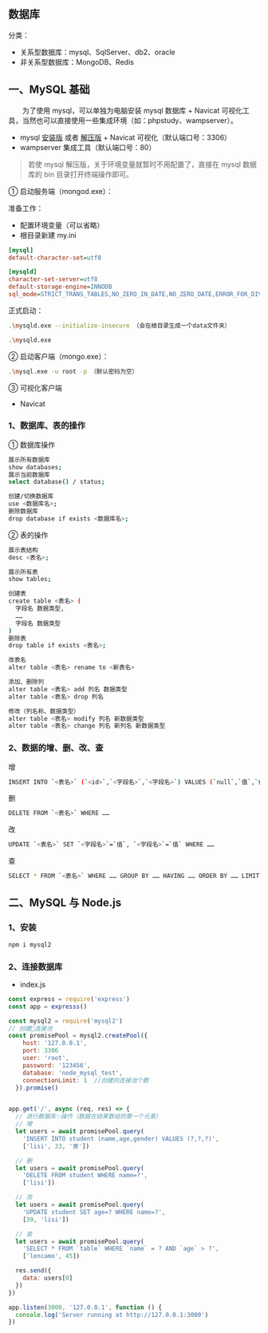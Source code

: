 ## 数据库

分类：

- 关系型数据库：mysql、SqlServer、db2、oracle
- 非关系型数据库：MongoDB、Redis

## 一、MySQL 基础

&emsp;&emsp;为了使用 mysql，可以单独为电脑安装 mysql 数据库 + Navicat 可视化工具，当然也可以直接使用一些集成环境（如：phpstudy、wampserver）。

- mysql [安装版](https://dev.mysql.com/downloads/installer/) 或者 [解压版](https://downloads.mysql.com/archives/community/) + Navicat 可视化（默认端口号：3306）
- wampserver 集成工具（默认端口号：80）

> 若使 mysql 解压版，关于环境变量就暂时不用配置了，直接在 mysql 数据库的 bin 目录打开终端操作即可。

① 启动服务端（mongod.exe）：

准备工作：

- 配置环境变量（可以省略）
- 根目录新建 my.ini

```ini
[mysql]
default-character-set=utf8

[mysqld]
character-set-server=utf8
default-storage-engine=INNODB
sql_mode=STRICT_TRANS_TABLES,NO_ZERO_IN_DATE,NO_ZERO_DATE,ERROR_FOR_DIVISION_BY_ZERO,NO_AUTO_CREATE_USER,NO_ENGINE_SUBSTITUTION
```

正式启动：

```sh
.\mysqld.exe --initialize-insecure （会在根目录生成一个data文件夹）

.\mysqld.exe
```

② 启动客户端（mongo.exe）：

```sh
.\mysql.exe -u root -p （默认密码为空）
```

③ 可视化客户端

- Navicat

### 1、数据库、表的操作

① 数据库操作

```sh
展示所有数据库
show databases;
展示当前数据库
select database() / status;

创建/切换数据库
use <数据库名>;
删除数据库
drop database if exists <数据库名>;
```

② 表的操作

```sh
展示表结构
desc <表名>;
```

```sh
展示所有表
show tables;

创建表
create table <表名> (
  字段名 数据类型,
  ……
  字段名 数据类型
)
删除表
drop table if exists <表名>;
```

```sh
改表名
alter table <表名> rename to <新表名>

添加、删除列
alter table <表名> add 列名 数据类型
alter table <表名> drop 列名

修改（列名称、数据类型）
alter table <表名> modify 列名 新数据类型
alter table <表名> change 列名 新列名 新数据类型
```

### 2、数据的增、删、改、查

增

```sh
INSERT INTO `<表名>` (`<id>`,`<字段名>`,`<字段名>`) VALUES (`null`,`值`,`值`)
```

删

```sh
DELETE FROM `<表名>` WHERE ……
```

改

```sh
UPDATE `<表名>` SET `<字段名>`=`值`, `<字段名>`=`值` WHERE ……
```

查

```sh
SELECT * FROM `<表名>` WHERE …… GROUP BY …… HAVING …… ORDER BY …… LIMIT …… OFFSET
```

## 二、MySQL 与 Node.js

### 1、安装

```sh
npm i mysql2
```

### 2、连接数据库

- index.js

```js
const express = require('express')
const app = expresss()

const mysql2 = require('mysql2')
// 创建🚩连接池
const promisePool = mysql2.createPool({
    host: '127.0.0.1',
    port: 3306
    user: 'root',
    password: '123456',
    database: 'node_mysql_test',
    connectionLimit: 1  //创建的连接池个数
  }).promise()


app.get('/', async (req, res) => {
  // 进行数据库✨操作（数据在结果数组的第一个元素）
  // 增
  let users = await promisePool.query(
    'INSERT INTO student (name,age,gender) VALUES (?,?,?)',
    ['lisi', 33, '男'])

  // 删
  let users = await promisePool.query(
    'DELETE FROM student WHERE name=?',
    ['lisi'])

  // 改
  let users = await promisePool.query(
    'UPDATE student SET age=? WHERE name=?',
    [39, 'lisi'])

  // 查
  let users = await promisePool.query(
    'SELECT * FROM `table` WHERE `name` = ? AND `age` > ?',
    ['lencamo', 45])

  res.send({
    data: users[0]
  })
})

app.listen(3000, '127.0.0.1', function () {
  console.log('Server running at http://127.0.0.1:3000')
})
```
